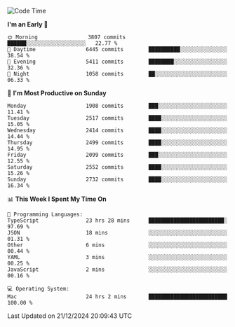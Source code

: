 <!--START_SECTION:waka-->
![Code Time](http://img.shields.io/badge/Code%20Time-4%2C660%20hrs%2046%20mins-blue)

**I'm an Early 🐤** 

```text
🌞 Morning                3807 commits        ██████░░░░░░░░░░░░░░░░░░░   22.77 % 
🌆 Daytime                6445 commits        ██████████░░░░░░░░░░░░░░░   38.54 % 
🌃 Evening                5411 commits        ████████░░░░░░░░░░░░░░░░░   32.36 % 
🌙 Night                  1058 commits        ██░░░░░░░░░░░░░░░░░░░░░░░   06.33 % 
```
📅 **I'm Most Productive on Sunday** 

```text
Monday                   1908 commits        ███░░░░░░░░░░░░░░░░░░░░░░   11.41 % 
Tuesday                  2517 commits        ████░░░░░░░░░░░░░░░░░░░░░   15.05 % 
Wednesday                2414 commits        ████░░░░░░░░░░░░░░░░░░░░░   14.44 % 
Thursday                 2499 commits        ████░░░░░░░░░░░░░░░░░░░░░   14.95 % 
Friday                   2099 commits        ███░░░░░░░░░░░░░░░░░░░░░░   12.55 % 
Saturday                 2552 commits        ████░░░░░░░░░░░░░░░░░░░░░   15.26 % 
Sunday                   2732 commits        ████░░░░░░░░░░░░░░░░░░░░░   16.34 % 
```


📊 **This Week I Spent My Time On** 

```text
💬 Programming Languages: 
TypeScript               23 hrs 28 mins      ████████████████████████░   97.69 % 
JSON                     18 mins             ░░░░░░░░░░░░░░░░░░░░░░░░░   01.31 % 
Other                    6 mins              ░░░░░░░░░░░░░░░░░░░░░░░░░   00.44 % 
YAML                     3 mins              ░░░░░░░░░░░░░░░░░░░░░░░░░   00.25 % 
JavaScript               2 mins              ░░░░░░░░░░░░░░░░░░░░░░░░░   00.16 % 

💻 Operating System: 
Mac                      24 hrs 2 mins       █████████████████████████   100.00 % 
```


 Last Updated on 21/12/2024 20:09:43 UTC
<!--END_SECTION:waka-->
